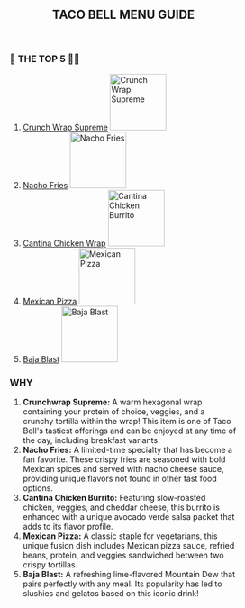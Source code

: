 <!DOCTYPE html>
<html lang="en">
<head>
    <title>THE TACO BELL REVIEW</title>
    <meta charset="utf-8">
    <meta name="viewport" content="width=device-width, initial-scale=1">
    <style>
        * {
            box-sizing: border-box;

body {
         font-family: 'Courier New', Courier, monospace;
        margin: 0;
            padding: 0;
        }

header {
            background-color: #157;
            padding: 30px;
            text-align: center;
            font-size: 35px;
            color: white;
        }

nav {
            float: left;
            width: 30%;
            background: #ccc;
            padding: 20px;
        }

article {
            float: left;
            padding: 20px;
            width: 70%;
            background-color: #f1f1f1;
        }

section::after {
            content: "";
            display: table;
            clear: both;
        }

@media (max-width: 600px) {
            nav, article {
                width: 100%;
                height: auto;
                float: none;
            }
        }

img {
            margin-bottom: 10px;
        }

h1 {
            font-size: 24px;
        }

h2, h3 {
            margin: 10px 0;
        }
    </style>
</head>
<body>

<header>
    <h2>TACO BELL MENU GUIDE</h2>
</header>

<section>
    <nav>
        <h3>🔔 THE TOP 5 🌮🌯</h3>
        <ol>
            <li>
                <a href="https://www.tacobell.com/food/specialties/crunchwrap-supreme">Crunch Wrap Supreme</a>
                <img src="https://www.nrn.com/sites/nrn.com/files/styles/article_featured_retina/public/Vegan_Crunchwrap_1.jpg?itok=dGRXc0re" width="100" height="100" alt="Crunch Wrap Supreme">
            </li>
            <li>
                <a href="https://www.tacobell.com/food/deals-and-combos/nacho-fries">Nacho Fries</a>
                <img src="images/nachofries.jpg" width="100" height="100" alt="Nacho Fries">
            </li>
            <li>
                <a href="https://www.tacobell.com/food/deals-and-combos/cantina-chicken-burrito">Cantina Chicken Wrap</a>
                <img src="images/cantina_burrito.jpg" width="100" height="100" alt="Cantina Chicken Burrito">
            </li>
            <li>
                <a href="https://www.tacobell.com/food/specialties/mexican-pizza">Mexican Pizza</a>
                <img src="images/mexican_pizza.jpg" width="100" height="100" alt="Mexican Pizza">
            </li>
            <li>
                <a href="https://www.tacobell.com/food/drinks/mtn-dew-baja-blast?store=026046">Baja Blast</a>
                <img src="images/baja_blast.jpg" width="100" height="100" alt="Baja Blast">
            </li>
        </ol>
    </nav>

 <article>
        <h1>WHY</h1>
        <ol>
            <li><strong>Crunchwrap Supreme:</strong> A warm hexagonal wrap containing your protein of choice, veggies, and a crunchy tortilla within the wrap! This item is one of Taco Bell's tastiest offerings and can be enjoyed at any time of the day, including breakfast variants.</li>
            <li><strong>Nacho Fries:</strong> A limited-time specialty that has become a fan favorite. These crispy fries are seasoned with bold Mexican spices and served with nacho cheese sauce, providing unique flavors not found in other fast food options.</li>
            <li><strong>Cantina Chicken Burrito:</strong> Featuring slow-roasted chicken, veggies, and cheddar cheese, this burrito is enhanced with a unique avocado verde salsa packet that adds to its flavor profile.</li>
            <li><strong>Mexican Pizza:</strong> A classic staple for vegetarians, this unique fusion dish includes Mexican pizza sauce, refried beans, protein, and veggies sandwiched between two crispy tortillas.</li>
            <li><strong>Baja Blast:</strong> A refreshing lime-flavored Mountain Dew that pairs perfectly with any meal. Its popularity has led to slushies and gelatos based on this iconic drink!</li>
        </ol>
    </article>
</section>

</body>
</html>







